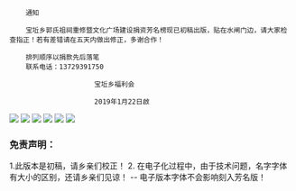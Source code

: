         通知

        宝坵乡郭氏祖祠重修暨文化广场建设捐资芳名榜现已初稿出版，贴在水闸门边，请大家检查指正！若有差错请在五天内做出修正，多谢合作！                               

        排列顺序以捐款先后落笔
        联系电话：13729391750

                         宝坵乡福利会 

                         2019年1月22日啟 

![](https://xcx.ldteam.cn/weixin/header.jpg)
![](https://xcx.ldteam.cn/weixin/5.5.jpg)
![](https://xcx.ldteam.cn/weixin/9_0.jpg)
![](https://xcx.ldteam.cn/weixin/13_0.jpg)
![](https://xcx.ldteam.cn/weixin/171.jpg)
![](https://xcx.ldteam.cn/weixin/footer.jpg)

### 免责声明：
1.此版本是初稿，请乡亲们校正！
2. 在电子化过程中，由于技术问题，名字字体有大小的区别，还请乡亲们见谅！ -- 电子版本字体不会影响刻入芳名版！